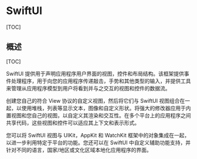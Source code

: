# SwiftUI

[TOC]

## 概述

[TOC]

SwiftUI 提供用于声明应用程序用户界面的视图，控件和布局结构。该框架提供事件处理程序，用于向您的应用程序传递敲击，手势和其他类型的输入，并提供工具来管理从应用程序模型到用户将看到并与之交互的视图和控件的数据流。

创建您自己的符合 View 协议的自定义视图，然后将它们与 SwiftUI 视图组合在一起，以使用堆栈，列表等显示文本，图像和自定义形状。将强大的修改器应用于内置视图和您自己的视图，以自定义其渲染和交互性。在多个平台上的应用程序之间共享代码，这些视图和控件可以适应其上下文和表示形式。

您可以将 SwiftUI 视图与 UIKit，AppKit 和 WatchKit 框架中的对象集成在一起，以进一步利用特定于平台的功能。您还可以在 SwiftUI 中自定义辅助功能支持，并针对不同的语言，国家/地区或文化区域本地化应用程序的界面。

